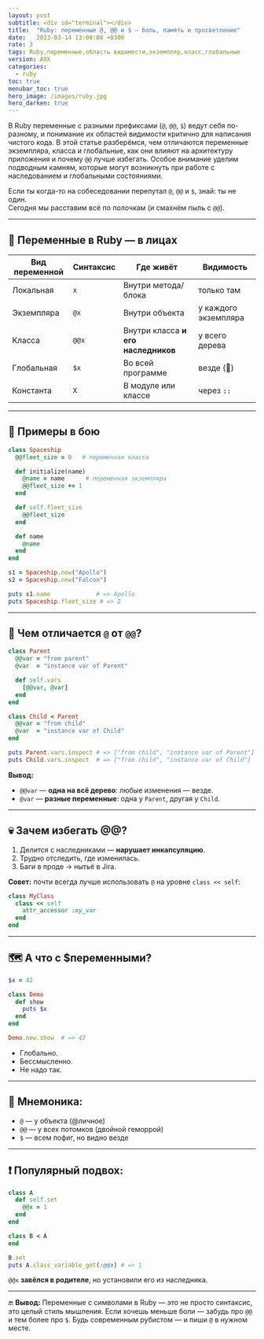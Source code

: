 ```yaml
---
layout: post
subtitle: <div id="terminal"></div>
title:  "Ruby: переменные @, @@ и $ — боль, память и просветление"
date:   2023-03-14 13:00:00 +0300
rate: 3
tags: Ruby,переменные,область видимости,экземпляр,класс,глобальные
version: A9X
categories:
  - ruby
toc: true
menubar_toc: true
hero_image: /images/ruby.jpg
hero_darken: true
---
```

В Ruby переменные с разными префиксами (`@`, `@@`, `$`) ведут себя по-разному, и понимание их областей видимости критично для написания чистого кода. В этой статье разберёмся, чем отличаются переменные экземпляра, класса и глобальные, как они влияют на архитектуру приложения и почему `@@` лучше избегать. Особое внимание уделим подводным камням, которые могут возникнуть при работе с наследованием и глобальными состояниями.

Если ты когда-то на собеседовании перепутал `@`, `@@` и `$`, знай: ты не один.  
Сегодня мы расставим всё по полочкам (и смахнём пыль с `@@`).

---

## 🥸 Переменные в Ruby — в лицах

| Вид переменной  | Синтаксис | Где живёт                              | Видимость              |
|------------------|-----------|----------------------------------------|------------------------|
| Локальная         | `x`       | Внутри метода/блока                    | только там             |
| Экземпляра        | `@x`      | Внутри объекта                         | у каждого экземпляра   |
| Класса            | `@@x`     | Внутри класса **и его наследников**   | у всего дерева         |
| Глобальная        | `$x`      | Во всей программе                      | везде (🤢)             |
| Константа         | `X`       | В модуле или классе                    | через `::`             |

---

## 🧪 Примеры в бою

```ruby
class Spaceship
  @@fleet_size = 0   # переменная класса

  def initialize(name)
    @name = name      # переменная экземпляра
    @@fleet_size += 1
  end

  def self.fleet_size
    @@fleet_size
  end

  def name
    @name
  end
end

s1 = Spaceship.new("Apollo")
s2 = Spaceship.new("Falcon")

puts s1.name             # => Apollo
puts Spaceship.fleet_size # => 2
````

---

## 🧬 Чем отличается `@` от `@@`?

```ruby
class Parent
  @@var = "from parent"
  @var  = "instance var of Parent"

  def self.vars
    [@@var, @var]
  end
end

class Child < Parent
  @@var = "from child"
  @var  = "instance var of Child"
end

puts Parent.vars.inspect # => ["from child", "instance var of Parent"]
puts Child.vars.inspect  # => ["from child", "instance var of Child"]
```

**Вывод:**

* `@@var` — **одна на всё дерево**: любые изменения — везде.
* `@var` — **разные переменные**: одна у `Parent`, другая у `Child`.

---

## 💀 Зачем избегать @@?

1. Делится с наследниками — **нарушает инкапсуляцию**.
2. Трудно отследить, где изменилась.
3. Баги в проде → нытьё в Jira.

**Совет:** почти всегда лучше использовать `@` на уровне `class << self`:

```ruby
class MyClass
  class << self
    attr_accessor :my_var
  end
end
```

---

## 🗺 А что с \$переменными?

```ruby
$x = 42

class Demo
  def show
    puts $x
  end
end

Demo.new.show  # => 42
```

* Глобально.
* Бессмысленно.
* Не надо так.

---

## 📌 Мнемоника:

* `@` — у объекта (@личное)
* `@@` — у всех потомков (двойной геморрой)
* `$` — всем пофиг, но видно везде

---

## ❗ Популярный подвох:

```ruby
class A
  def self.set
    @@x = 1
  end
end

class B < A
end

B.set
puts A.class_variable_get(:@@x) # => 1
```

`@@x` **завёлся в родителе**, но установили его из наследника.

---

🔚 **Вывод:**
Переменные с символами в Ruby — это не просто синтаксис, это целый стиль мышления.
Если хочешь меньше боли — забудь про `@@` и тем более про `$`. Будь современным рубистом — и пиши `@` в нужном месте.
